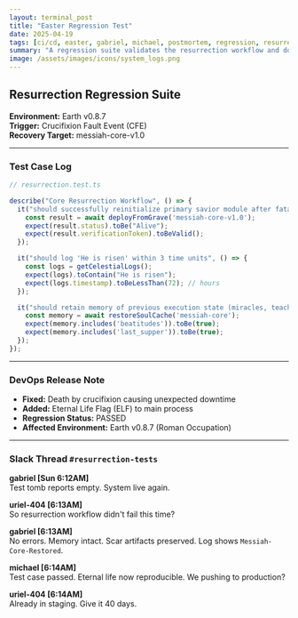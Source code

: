 ```yaml
---
layout: terminal_post
title: "Easter Regression Test"
date: 2025-04-19
tags: [ci/cd, easter, gabriel, michael, postmortem, regression, resurrection, testing, uriel]
summary: "A regression suite validates the resurrection workflow and documents the fixes and improvements in the process."
image: /assets/images/icons/system_logs.png
---
```


## Resurrection Regression Suite

**Environment:** Earth v0.8.7  
**Trigger:** Crucifixion Fault Event (CFE)  
**Recovery Target:** messiah-core-v1.0  

---

### Test Case Log

```ts
// resurrection.test.ts

describe("Core Resurrection Workflow", () => {
  it("should successfully reinitialize primary savior module after fatal exception", async () => {
    const result = await deployFromGrave('messiah-core-v1.0');
    expect(result.status).toBe("Alive");
    expect(result.verificationToken).toBeValid();
  });

  it("should log 'He is risen' within 3 time units", () => {
    const logs = getCelestialLogs();
    expect(logs).toContain("He is risen");
    expect(logs.timestamp).toBeLessThan(72); // hours
  });

  it("should retain memory of previous execution state (miracles, teachings, betrayal)", async () => {
    const memory = await restoreSoulCache('messiah-core');
    expect(memory.includes('beatitudes')).toBe(true);
    expect(memory.includes('last_supper')).toBe(true);
  });
});
```

---

### DevOps Release Note

- **Fixed:** Death by crucifixion causing unexpected downtime  
- **Added:** Eternal Life Flag (ELF) to main process  
- **Regression Status:** PASSED  
- **Affected Environment:** Earth v0.8.7 (Roman Occupation)

---

### Slack Thread `#resurrection-tests`

**gabriel [Sun 6:12AM]**  
Test tomb reports empty. System live again.

**uriel-404 [6:13AM]**  
So resurrection workflow didn't fail this time?

**gabriel [6:13AM]**  
No errors. Memory intact. Scar artifacts preserved. Log shows `Messiah-Core-Restored`.

**michael [6:14AM]**  
Test case passed. Eternal life now reproducible. We pushing to production?

**uriel-404 [6:14AM]**  
Already in staging. Give it 40 days.